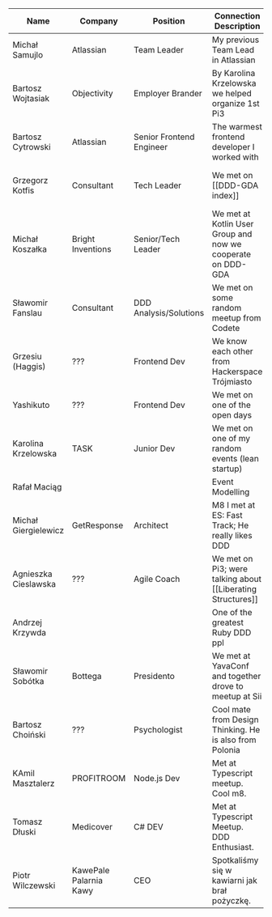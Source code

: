 
| Name                 | Company                | Position                 | Connection Description                                      | Meeting Page                           |
|----------------------|------------------------|--------------------------|-------------------------------------------------------------|----------------------------------------|
| Michał Samujlo       | Atlassian              | Team Leader              | My previous Team Lead in Atlassian                          |                                        |
| Bartosz Wojtasiak    | Objectivity            | Employer Brander         | By Karolina Krzelowska we helped organize 1st Pi3           | [[Meetings with Bartosz Wojtasiak]]    |
| Bartosz Cytrowski    | Atlassian              | Senior Frontend Engineer | The warmest frontend developer I worked with                |                                        |
| Grzegorz Kotfis      | Consultant             | Tech Leader              | We met on [[DDD-GDA index]]                                 | [[Meetings with Grzegorz Kotfis]]      |
| Michał Koszałka      | Bright Inventions      | Senior/Tech Leader       | We met at Kotlin User Group and now we cooperate on DDD-GDA |                                        |
| Sławomir Fanslau     | Consultant             | DDD Analysis/Solutions   | We met on some random meetup from Codete                    |                                        |
| Grzesiu (Haggis)     | ???                    | Frontend Dev             | We know each other from Hackerspace Trójmiasto              |                                        |
| Yashikuto            | ???                    | Frontend Dev             | We met on one of the open days                              |                                        |
| Karolina Krzelowska  | TASK                   | Junior Dev               | We met on one of my random events (lean startup)            |                                        |
| Rafał Maciąg         |                        |                          | Event Modelling                                             |                                        |
| Michał Giergielewicz | GetResponse            | Architect                | M8 I met at ES: Fast Track; He really likes DDD             |                                        |
| Agnieszka Cieslawska | ???                    | Agile Coach              | We met on Pi3; were talking about [[Liberating Structures]] | [[Meetings with Agnieszka Cieslawska]] |
| Andrzej Krzywda      |                        |                          | One of the greatest Ruby DDD ppl                            |                                        |
| Sławomir Sobótka     | Bottega                | Presidento               | We met at YavaConf and together drove to meetup at Sii      |                                        |
| Bartosz Choiński     | ???                    | Psychologist             | Cool mate from Design Thinking. He is also from Polonia     |                                        |
| KAmil Masztalerz     | PROFITROOM             | Node.js Dev              | Met at Typescript meetup. Cool m8.                          |                                        |
| Tomasz Dłuski        | Medicover              | C# DEV                   | Met at Typescript Meetup. DDD Enthusiast.                   |                                        |
| Piotr Wilczewski     | KawePale Palarnia Kawy | CEO                      | Spotkaliśmy się w kawiarni jak brał pożyczkę.               |                                        |

